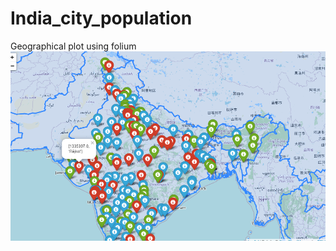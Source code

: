 # India_city_population
 Geographical plot using folium
![alt text](https://github.com/hrishikeshkini/India_city_population/blob/main/india.png?raw=true)
